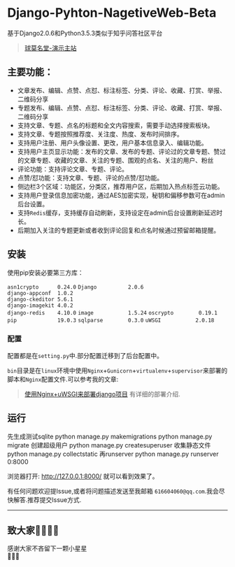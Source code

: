 # Django-Pyhton-NagetiveWeb-Beta
基于Django2.0.6和Python3.5.3类似于知乎问答社区平台
>[球莫名堂-演示主站](https://www.nagetive.com)
## 主要功能：
- 文章发布、编辑、点赞、点怼、标注标签、分类、评论、收藏、打赏、举报、二维码分享
- 专题发布、编辑、点赞、点怼、标注标签、分类、评论、收藏、打赏、举报、二维码分享
- 支持文章、专题、点名的标题和全文内容搜索，需要手动选择搜索板块。
- 支持文章、专题按照推荐度、关注度、热度、发布时间排序。
- 支持用户注册、用户头像设置、更改，用户基本信息录入、编辑功能。
- 支持用户主页显示功能：发布的文章、发布的专题、评论过的文章专题、赞过的文章专题、收藏的文章、关注的专题、围观的点名、关注的用户、粉丝
- 评论功能：支持评论文章、专题、评论。
- 点赞/怼功能：支持文章、专题、评论的点赞/怼功能。
- 侧边栏3个区域：功能区，分类区，推荐用户区，后期加入热点标签云功能。
- 支持用户登录信息加密功能，通过AES加密实现，秘钥和偏移参数可在admin 后台设置。
- 支持`Redis`缓存，支持缓存自动刷新，支持设定在admin后台设置刷新延迟时长。
- 后期加入关注的专题更新或者收到评论回复和点名时候通过预留邮箱提醒。

## 安装
使用pip安装必要第三方库：  

`asn1crypto      0.24.0` 
`Django          2.0.6`  
`django-appconf  1.0.2`  
`django-ckeditor 5.6.1`  
`django-imagekit 4.0.2`  
`django-redis    4.10.0` 
`image           1.5.24` 
`oscrypto        0.19.1` 
`pip             19.0.3`
`sqlparse        0.3.0` 
`uWSGI           2.0.18`

### 配置
配置都是在`setting.py`中.部分配置迁移到了后台配置中。

`bin`目录是在`linux`环境中使用`Nginx`+`Gunicorn`+`virtualenv`+`supervisor`来部署的脚本和`Nginx`配置文件.可以参考我的文章:

>[使用Nginx+uWSGI来部署django项目](https://www.cnblogs.com/chenice/p/6921727.html)
有详细的部署介绍.

## 运行
 先生成测试sqlite
    python manage.py makemigrations
    python manage.py migrate
 创建超级用户
    python manage.py createsuperuser
 收集静态文件
    python manage.py collectstatic
 再runserver
    python manage.py runserver 0:8000

 浏览器打开: http://127.0.0.1:8000/  就可以看到效果了。

 有任何问题欢迎提Issue,或者将问题描述发送至我邮箱 `616604060@qq.com`.我会尽快解答.推荐提交Issue方式.  
 
 ---
 ## 致大家🙋‍♀️🙋‍♂️
 感谢大家不吝留下一颗小星星  
🙏🙏🙏
